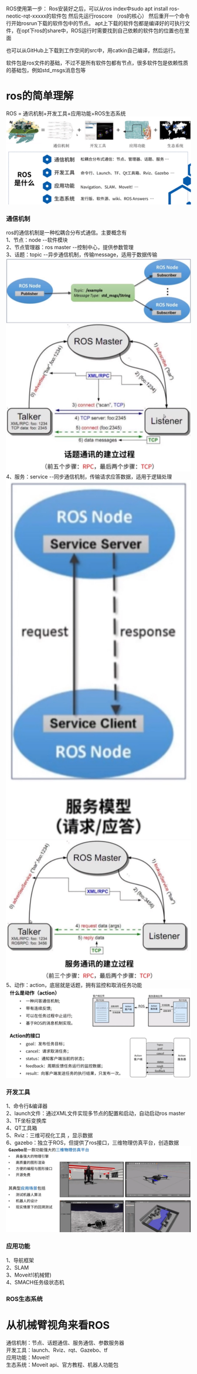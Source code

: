 ROS使用第一步：
Ros安装好之后，可以从ros index中sudo apt install ros-neotic-rqt-xxxxx的软件包
然后先运行roscore  （ros的核心）
然后重开一个命令行开始rosrun下载的软件包中的节点。 
apt上下载的软件包都是编译好的可执行文件，在opt下ros的share中，ROS运行时需要找到自己依赖的软件包的位置也在里面

也可以从GitHub上下载到工作空间的src中，用catkin自己编译，然后运行。


软件包是ros文件的基础，不过不是所有软件包都有节点，很多软件包是依赖性质的基础包，例如std_msgs消息包等



# ros的简单理解
ROS = 通讯机制+开发工具+应用功能+ROS生态系统
![alt text](image-16.png)
### 通信机制
ros的通信机制是一种松耦合分布式通信。主要概念有  
1、节点：node --软件模块  
2、节点管理器：ros master --控制中心，提供参数管理  
3、话题：topic --异步通信机制，传输message，适用于数据传输 
![alt text](image-10.png)
![alt text](image-12.png)
4、服务：service --同步通信机制，传输请求应答数据，适用于逻辑处理 
![alt text](image-11.png)
![alt text](image-13.png)
5、动作：action，底层就是话题，拥有监控和取消任务功能
![alt text](image-14.png)
### 开发工具
 1、命令行&编译器  
 2、launch文件：通过XML文件实现多节点的配置和启动，自动启动ros master  
 3、TF坐标变换库  
 4、QT工具箱  
 5、Rviz：三维可视化工具 ，显示数据  
 6、gazebo：独立于ROS，但提供了ros接口，三维物理仿真平台，创造数据
 ![alt text](image-15.png)
### 应用功能
1、导航框架   
2、SLAM  
3、Moveit!(机械臂)  
4、SMACH任务级状态机
### ROS生态系统



# 从机械臂视角来看ROS
通信机制：节点、话题通信、服务通信、参数服务器  
开发工具：launch、Rviz、rqt、Gazebo、tf  
应用功能：Moveit!  
生态系统：Moveit api、官方教程、机器人功能包

